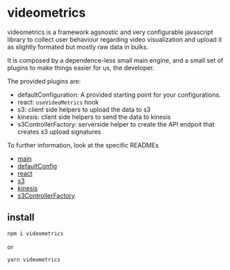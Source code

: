 # videometrics

videometrics is a framework agsnostic and very configurable javascript library to collect user behaviour regarding video visualization and upload it as slightly formated but mostly raw data in bulks. 

It is composed by a dependence-less small main engine, and a small set of plugins to make things easier for us, the developer.

The provided plugins are:
* defaultConfiguration: A provided starting point for your configurations.
* react: `useVideoMetrics` hook
* s3: client side helpers to upload the data to s3
* kinesis: client side helpers to send the data to kinesis
* s3ControllerFactory: serverside helper to create the API endpoit that creates s3 upload signatures

To further information, look at the specific READMEs

* [main](./src/main.md)
* [defaultConfig](./src/defaultConfig.md)
* [react](./src/react.md)
* [s3](./src/s3.md)
* [kinesis](./src/kinesis.md)
* [s3ControllerFactory](./src/s3ControllerFactory.md)

## install

```sh
npm i videometrics
```
or
```
yarn videometrics
```
